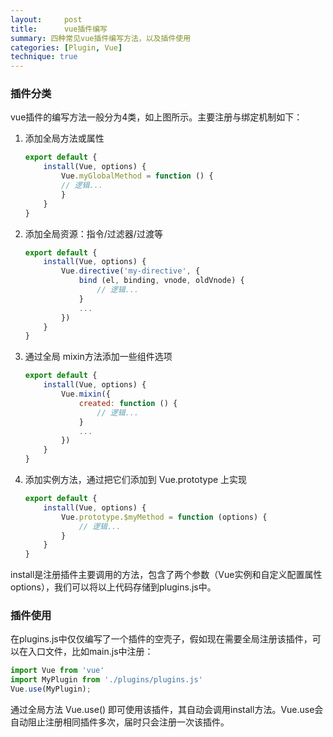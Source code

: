 ```yaml
---
layout:     post
title:      vue插件编写
summary: 四种常见vue插件编写方法，以及插件使用
categories: [Plugin, Vue]
technique: true
---
```


### 插件分类

vue插件的编写方法一般分为4类，如上图所示。主要注册与绑定机制如下：

1. 添加全局方法或属性 

    ```js
    export default {
        install(Vue, options) {
            Vue.myGlobalMethod = function () { 
            // 逻辑...
            }
        }
    }
    ```

2. 添加全局资源：指令/过滤器/过渡等  

    ```js
    export default {
        install(Vue, options) {
            Vue.directive('my-directive', { 
                bind (el, binding, vnode, oldVnode) {
                    // 逻辑...
                }
                ...
            })
        }
    }
    ```

3. 通过全局 mixin方法添加一些组件选项 

    ```js
    export default {
        install(Vue, options) {
            Vue.mixin({
                created: function () { 
                    // 逻辑...
                }
                ...
            })
        }
    }
    ```

4. 添加实例方法，通过把它们添加到 Vue.prototype 上实现

    ```js
    export default {
        install(Vue, options) {
            Vue.prototype.$myMethod = function (options) { 
                // 逻辑...
            }
        }
    }
    ```

install是注册插件主要调用的方法，包含了两个参数（Vue实例和自定义配置属性options），我们可以将以上代码存储到plugins.js中。


### 插件使用

在plugins.js中仅仅编写了一个插件的空壳子，假如现在需要全局注册该插件，可以在入口文件，比如main.js中注册：

```js
import Vue from 'vue'
import MyPlugin from './plugins/plugins.js'
Vue.use(MyPlugin);
```

通过全局方法 Vue.use() 即可使用该插件，其自动会调用install方法。Vue.use会自动阻止注册相同插件多次，届时只会注册一次该插件。





